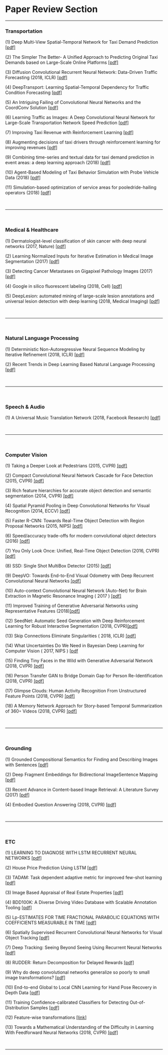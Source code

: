 
# Paper Review Section

---------------------

### Transportation 

(1) Deep Multi-View Spatial-Temporal Network for Taxi Demand Prediction [[pdf]](https://arxiv.org/abs/1802.08714)

(2) The Simpler The Better- A Unified Approach to Predicting Original Taxi Demands based on Large-Scale Online Platforms [[pdf]](https://www.semanticscholar.org/paper/The-Simpler-The-Better%3A-A-Unified-Approach-to-Taxi-Tong-Chen/6e578d6e9531dbf0d948081fe109df9b254ad4c4)

(3) Diffusion Convolutional Recurrent Neural Network: Data-Driven Traffic Forecasting (2018, ICLR) [[pdf]](https://arxiv.org/abs/1707.01926.pdf)

(4) DeepTransport: Learning Spatial-Temporal Dependency for Traffic Condition Forecasting [[pdf]](https://arxiv.org/abs/1709.09585.pdf)

(5) An Intriguing Failing of Convolutional Neural Networks and the CoordConv Solution
 [[pdf]](https://arxiv.org/abs/1807.03247.pdf)
 
(6) Learning Traffic as Images: A Deep Convolutional Neural Network for Large-Scale Transportation Network Speed Prediction
 [[pdf]](https://arxiv.org/abs/1701.04245.pdf)
 
(7) Improving Taxi Revenue with Reinforcement Learning [[pdf]](http://cs229.stanford.edu/proj2014/Jingshu%20Wang,%20Benjamin%20Lampert,%20Improving%20Taxi%20Revenue%20With%20Reinforcement%20Learning.pdf)

(8) Augmenting decisions of taxi drivers through reinforcement learning for improving revenues [[pdf]](https://ink.library.smu.edu.sg/cgi/viewcontent.cgi?article=4869&context=sis_research)

(9) Combining time-series and textual data for taxi demand prediction in event areas: a deep learning approach (2018) [[pdf]](https://arxiv.org/abs/1808.05535.pdf)
 

(10) Agent-Based Modeling of Taxi Behavior Simulation with Probe Vehicle Data (2018) [[pdf]](www.mdpi.com/2220-9964/7/5/177/pdf)
 
(11) Simulation-based optimization of service areas for pooledride-hailing operators (2018) [[pdf]](https://reader.elsevier.com/reader/sd/pii/S1877050918304290?token=8D59463DBA43DF958BA526CB7E47642A489898477ED1242C0E467760B64D5F91A5DFCF1FEA2591FE27250BA507B53B3C)


<br>

---------------------

<br>


### Medical & Healthcare

(1) Dermatologist-level classification of skin cancer with deep neural networks (2017, Nature) [[pdf]](https://www.nature.com/articles/nature21056)

(2) Learning Normalized Inputs for Iterative Estimation in Medical Image Segmentation (2017) [[pdf]](https://arxiv.org/abs/1702.05174.pdf)

(3) Detecting Cancer Metastases on Gigapixel Pathology Images (2017) [[pdf]](https://arxiv.org/pdf/1703.02442.pdf)

(4) Google in silico fluorescent labeling (2018, Cell) [[pdf]](https://www.cell.com/cell/fulltext/S0092-8674(18)30364-7)

(5) DeepLesion: automated mining of large-scale lesion annotations and universal lesion detection with deep learning (2018, Medical Imaging) [[pdf]](https://www.spiedigitallibrary.org/journals/Journal-of-Medical-Imaging/volume-5/issue-3/036501/DeepLesion--automated-mining-of-large-scale-lesion-annotations-and/10.1117/1.JMI.5.3.036501.short?SSO=1)


<br>

---------------------

<br>




### Natural Language Processing 

(1) Deterministic Non-Autoregressive Neural Sequence Modeling by Iterative Refinement (2018, ICLR) [[pdf]](https://arxiv.org/pdf/1802.06901.pdf)

(2) Recent Trends in Deep Learning Based Natural Language Processing  [[pdf]](https://arxiv.org/pdf/1708.02709.pdf)


<br>

---------------------

<br>


### Speech & Audio 

(1) A Universal Music Translation Network (2018, Facebook Research) [[pdf]](https://arxiv.org/pdf/1805.07848.pdf)


<br>

---------------------

<br>


### Computer Vision 

(1) Taking a Deeper Look at Pedestrians (2015, CVPR) [[pdf]](https://arxiv.org/pdf/1501.05790.pdf)

(2) Compact Convolutional Neural Network Cascade for Face Detection (2015, CVPR) [[pdf]](https://arxiv.org/pdf/1508.01292.pdf)

(3) Rich feature hierarchies for accurate object detection and semantic segmentation (2014, CVPR) [[pdf]](https://pdfs.semanticscholar.org/9da7/d8b23c4d4db57a0f35567fdafae7c86dc039.pdf)

(4) Spatial Pyramid Pooling in Deep Convolutional Networks for Visual Recognition (2014, ECCV) [[pdf]](https://arxiv.org/pdf/1406.4729.pdf)

(5) Faster R-CNN: Towards Real-Time Object Detection with Region Proposal Networks (2015, NIPS) [[pdf]](https://arxiv.org/pdf/1506.01497.pdf)

(6) Speed/accuracy trade-offs for modern convolutional object detectors (2016) [[pdf]](https://arxiv.org/abs/1611.10012.pdf)

(7) You Only Look Once: Unified, Real-Time Object Detection (2016, CVPR) [[pdf]](https://arxiv.org/abs/1506.02640)

(8) SSD: Single Shot MultiBox Detector (2015) [[pdf]](https://arxiv.org/pdf/1512.02325.pdf)

(9) DeepVO: Towards End-to-End Visual Odometry with Deep Recurrent Convolutional Neural Networks [[pdf]](https://arxiv.org/abs/1709.08429.pdf)

(10) Auto-context Convolutional Neural Network (Auto-Net) for Brain Extraction in Magnetic Resonance Imaging ( 2017 ) [[pdf]](https://arxiv.org/abs/1703.02083.pdf)

(11) Improved Training of Generative Adversarial Networks using Representative Features (2018)[[pdf]](https://arxiv.org/pdf/1801.09195.pdf)

(12) SeedNet: Automatic Seed Generation with Deep Reinforcement Learning for Robust Interactive Segmentation (2018, CVPR)[[pdf]](https://arxiv.org/pdf/1801.09195.pdf)

(13) Skip Connections Eliminate Singularities ( 2018, ICLR) [[pdf]](https://arxiv.org/abs/1701.09175)

(14) What Uncertainties Do We Need in Bayesian Deep Learning for Computer Vision ( 2017, NIPS ) [[pdf](https://arxiv.org/abs/1703.04977)

(15) Finding Tiny Faces in the Wild with Generative Adversarial Network (2018, CVPR) [[pdf]](http://openaccess.thecvf.com/content_cvpr_2018/papers/Bai_Finding_Tiny_Faces_CVPR_2018_paper.pdf)

(16) Person Transfer GAN to Bridge Domain Gap for Person Re-Identification (2018, CVPR) [[pdf]](http://openaccess.thecvf.com/content_cvpr_2018/papers/Wei_Person_Transfer_GAN_CVPR_2018_paper.pdf)

(17) Glimpse Clouds: Human Activity Recognition From Unstructured Feature Points (2018, CVPR) [[pdf]](http://openaccess.thecvf.com/content_cvpr_2018/papers/Baradel_Glimpse_Clouds_Human_CVPR_2018_paper.pdf)

(18) A Memory Network Approach for Story-based Temporal Summarization of 360◦ Videos (2018, CVPR) [[pdf]](http://openaccess.thecvf.com/content_cvpr_2018/papers/Lee_A_Memory_Network_CVPR_2018_paper.pdf)


<br>

---------------------

<br>



### Grounding 

(1) Grounded Compositional Semantics for Finding and Describing Images with Sentences [[pdf]](http://www.aclweb.org/anthology/Q14-1017)

(2) Deep Fragment Embeddings for Bidirectional ImageSentence Mapping [[pdf]](https://arxiv.org/abs/1406.5679.pdf)

(3) Recent Advance in Content-based Image Retrieval: A Literature Survey (2017) [[pdf]](https://arxiv.org/pdf/1706.06064.pdf)

(4) Embodied Question Answering (2018, CVPR) [[pdf]](https://arxiv.org/abs/1711.11543.pdf)









<br>

---------------------

<br>



### ETC 

(1) LEARNING TO DIAGNOSE WITH LSTM RECURRENT NEURAL NETWORKS [[pdf]](https://pdfs.semanticscholar.org/bba9/b93ab8d9b98cd54001a5ba9673e513a35219.pdf)

(2) House Price Prediction Using LSTM [[pdf]](https://arxiv.org/pdf/1709.08432.pdf)

(3) TADAM: Task dependent adaptive metric for improved few-shot learning [[pdf]](https://arxiv.org/pdf/1805.10123.pdf)

(3) Image Based Appraisal of Real Estate Properties [[pdf]](https://arxiv.org/pdf/1611.09180.pdf)

(4) BDD100K: A Diverse Driving Video Database with Scalable Annotation Tooling [[pdf]](https://arxiv.org/abs/1805.04687.pdf)

(5) Lp-ESTIMATES FOR TIME FRACTIONAL PARABOLIC EQUATIONS WITH COEFFICIENTS MEASURABLE IN TIME [[pdf]](https://arxiv.org/pdf/1806.02635.pdf)

(6) Spatially Supervised Recurrent Convolutional Neural
Networks for Visual Object Tracking [[pdf]](https://arxiv.org/pdf/1607.05781.pdf)

(7) Deep Tracking: Seeing Beyond Seeing Using Recurrent Neural Networks [[pdf]](http://www.robots.ox.ac.uk/~mobile/Papers/2016AAAI_ondruska.pdf)

(8) RUDDER: Return Decomposition for Delayed Rewards
 [[pdf]](https://arxiv.org/pdf/1806.07857.pdf)
 
 
(9) Why do deep convolutional networks generalize so poorly to small image transformations?
 [[pdf]](https://arxiv.org/abs/1805.12177.pdf)
 




(10) End-to-end Global to Local CNN Learning for Hand Pose Recovery in Depth Data
 [[pdf]](https://arxiv.org/abs/1705.09606.pdf)
 
(11) 
Training Confidence-calibrated Classifiers for Detecting Out-of-Distribution Samples
 [[pdf]](https://arxiv.org/abs/1711.09325.pdf)

(12) Feature-wise transformations [[link]](https://distill.pub/2018/feature-wise-transformations/?utm_campaign=Revue%20newsletter&utm_medium=Newsletter&utm_source=Deep%20Learning%20Weekly)


(13) Towards a Mathematical Understanding of the Difficulty in Learning With Feedforward Neural Networks (2018, CVPR) [[pdf]](http://openaccess.thecvf.com/content_cvpr_2018/papers/Shen_Towards_a_Mathematical_CVPR_2018_paper.pdf)



<br>

---------------------

<br>




